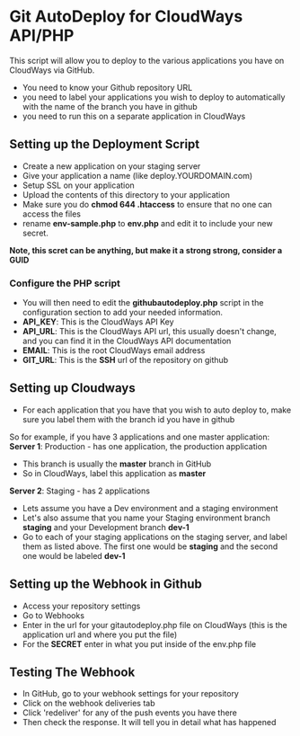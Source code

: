 # Git AutoDeploy for CloudWays API/PHP

This script will allow you to deploy to the various applications you have on CloudWays via GitHub. 
- You need to know your Github repository URL
- you need to label your applications you wish to deploy to automatically with the name of the branch you have in github
- you need to run this on a separate application in CloudWays

## Setting up the Deployment Script
- Create a new application on your staging server
- Give your application a name (like deploy.YOURDOMAIN.com)
- Setup SSL on your application
- Upload the contents of this directory to your application
- Make sure you do **chmod 644 .htaccess** to ensure that no one can access the files
- rename **env-sample.php** to **env.php** and edit it to include your new secret.  

**Note, this scret can be anything, but make it a strong strong, consider a GUID**

### Configure the PHP script
- You will then need to edit the **githubautodeploy.php** script in the configuration section to add your needed information. 
- **API_KEY**: This is the CloudWays API Key
- **API_URL**: This is the CloudWays API url, this usually doesn't change, and you can find it in the CloudWays API documentation
- **EMAIL**: This is the root CloudWays email address
- **GIT_URL**: This is the **SSH** url of the repository on github

## Setting up Cloudways
- For each application that you have that you wish to auto deploy to, make sure you label them with the branch id you have in github

So for example, if you have 3 applications and one master application: 
**Server 1**: Production - has one application, the production application
- This branch is usually the **master** branch in GitHub
- So in CloudWays, label this application as **master**

**Server 2**: Staging - has 2 applications
- Lets assume you have a Dev environment and a staging environment
- Let's also assume that you name your Staging environment branch **staging** and your Development branch **dev-1**
- Go to each of your staging applications on the staging server, and label them as listed above. The first one would be **staging** and the second one would be labeled **dev-1**

## Setting up the Webhook in Github
- Access your repository settings
- Go to Webhooks
- Enter in the url for your gitautodeploy.php file on CloudWays (this is the application url and where you put the file)
- For the **SECRET** enter in what you put inside of the env.php file

## Testing The Webhook
- In GitHub, go to your webhook settings for your repository
- Click on the webhook deliveries tab
- Click 'redeliver' for any of the push events you have there
- Then check the response. It will tell you in detail what has happened
